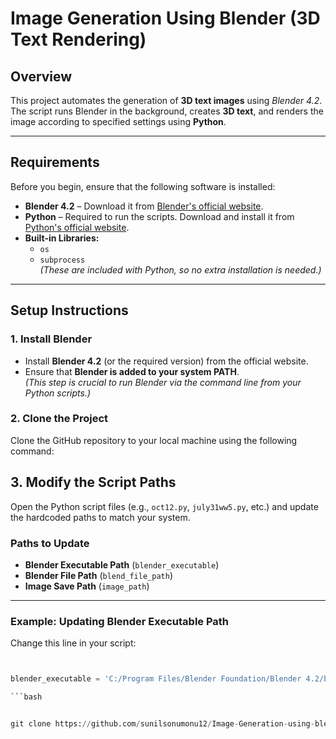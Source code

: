 # **Image Generation Using Blender (3D Text Rendering)**  

## **Overview**  
This project automates the generation of **3D text images** using *Blender 4.2*. The script runs Blender in the background, creates **3D text**, and renders the image according to specified settings using **Python**.

---

## **Requirements**  
Before you begin, ensure that the following software is installed:

- **Blender 4.2** – Download it from [Blender's official website](https://www.blender.org/download/).
- **Python** – Required to run the scripts. Download and install it from [Python's official website](https://www.python.org/downloads/).
- **Built-in Libraries:**  
  - `os`
  - `subprocess`  
  *(These are included with Python, so no extra installation is needed.)*

---

## **Setup Instructions**  

### **1. Install Blender**  
- Install **Blender 4.2** (or the required version) from the official website.  
- Ensure that **Blender is added to your system PATH**.  
  *(This step is crucial to run Blender via the command line from your Python scripts.)*

### **2. Clone the Project**  
Clone the GitHub repository to your local machine using the following command:  
## **3. Modify the Script Paths**  
Open the Python script files (e.g., `oct12.py`, `july31ww5.py`, etc.) and update the hardcoded paths to match your system.

### **Paths to Update**  
- **Blender Executable Path** (`blender_executable`)  
- **Blender File Path** (`blend_file_path`)  
- **Image Save Path** (`image_path`)  

---

### **Example: Updating Blender Executable Path**  
Change this line in your script:


```python


blender_executable = 'C:/Program Files/Blender Foundation/Blender 4.2/blender.exe'

```bash


git clone https://github.com/sunilsonumonu12/Image-Generation-using-blender.git

